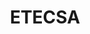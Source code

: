 ---
title: "ETECSA"
url: /ciudad-de-san-jose-de-las-lajas/etecsa-avenida-47/
shop: teléfono móvil
---